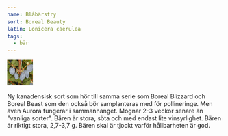 ```yaml
---
name: Blåbärstry
sort: Boreal Beauty
latin: Lonicera caerulea
tags:
  - bär
---
```


<img src="/img/lonicera-caerulea-boreal-beauty.jpg" width="60" data-srcset="1x, 1.5x, 2x" alt="Lonicera caerulea" data-attribution="https://www.xn--blbrstry-2zai.se">

Ny kanadensisk sort som hör till samma serie som Boreal Blizzard och Boreal Beast som den också bör samplanteras med för pollineringe. Men även Aurora fungerar i sammanhanget. Mognar 2-3 veckor senare än "vanliga sorter". Bären är stora, söta och med endast lite vinsyrlighet. Bären är riktigt stora, 2,7-3,7 g. Bären skal är tjockt varför hållbarheten är god.
